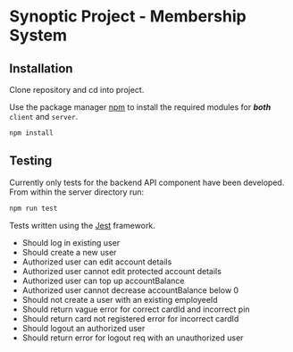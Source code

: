 # Synoptic Project - Membership System

## Installation
Clone repository and cd into project.

Use the package manager [npm](https://www.npmjs.com/) to install the required modules for ***both*** `client` and `server`.

```bash
npm install
```

## Testing
Currently only tests for the backend API component have been developed.
From within the server directory run:

```bash
npm run test
```

Tests written using the [Jest](https://jestjs.io/) framework.

- Should log in existing user
- Should create a new user
- Authorized user can edit account details
- Authorized user cannot edit protected account details
- Authorized user can top up accountBalance
- Authorized user cannot decrease accountBalance below 0
- Should not create a user with an existing employeeId
- Should return vague error for correct cardId and incorrect pin
- Should return card not registered error for incorrect cardId
- Should logout an authorized user
- Should return error for logout req with an unauthorized user